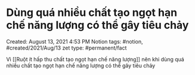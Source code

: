 ---
---

# Dùng quá nhiều chất tạo ngọt hạn chế năng lượng có thể gây tiêu chảy

Created: August 13, 2021 4:53 PM
Notion tags: #notion, #created/2021/Aug/13
zet type: #permanent/fact

Vì [[Ruột ít hấp thu chất tạo ngọt hạn chế năng lượng]] nên khi dùng quá nhiều chất tạo ngọt hạn chế năng lượng có thể gây tiêu chảy